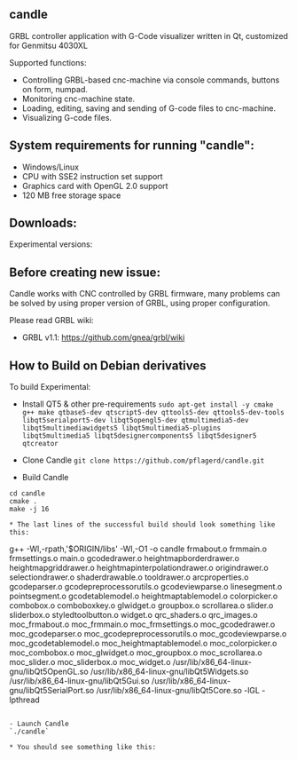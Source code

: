 candle
-----------
GRBL controller application with G-Code visualizer written in Qt, customized for Genmitsu 4030XL

Supported functions:
* Controlling GRBL-based cnc-machine via console commands, buttons on form, numpad.
* Monitoring cnc-machine state.
* Loading, editing, saving and sending of G-code files to cnc-machine.
* Visualizing G-code files.

System requirements for running "candle":
-------------------
* Windows/Linux
* CPU with SSE2 instruction set support
* Graphics card with OpenGL 2.0 support
* 120 MB free storage space

Downloads:
----------
Experimental versions:


Before creating new issue:
------
Candle works with CNC controlled by GRBL firmware, many problems can be solved by using proper version of GRBL, using proper configuration.

Please read GRBL wiki: 
- GRBL v1.1: https://github.com/gnea/grbl/wiki

## How to Build on Debian derivatives

To build Experimental:

- Install QT5 & other pre-requirements
`sudo apt-get install -y cmake g++ make qtbase5-dev qtscript5-dev qttools5-dev qttools5-dev-tools libqt5serialport5-dev libqt5opengl5-dev qtmultimedia5-dev libqt5multimediawidgets5 libqt5multimedia5-plugins libqt5multimedia5 libqt5designercomponents5 libqt5designer5 qtcreator`

- Clone Candle
```git clone https://github.com/pflagerd/candle.git```

- Build Candle

```
cd candle
cmake .
make -j 16

* The last lines of the successful build should look something like this:

```
g++ -Wl,-rpath,'$ORIGIN/libs' -Wl,-O1 -o candle frmabout.o frmmain.o frmsettings.o main.o gcodedrawer.o heightmapborderdrawer.o heightmapgriddrawer.o heightmapinterpolationdrawer.o origindrawer.o selectiondrawer.o shaderdrawable.o tooldrawer.o arcproperties.o gcodeparser.o gcodepreprocessorutils.o gcodeviewparse.o linesegment.o pointsegment.o gcodetablemodel.o heightmaptablemodel.o colorpicker.o combobox.o comboboxkey.o glwidget.o groupbox.o scrollarea.o slider.o sliderbox.o styledtoolbutton.o widget.o qrc_shaders.o qrc_images.o moc_frmabout.o moc_frmmain.o moc_frmsettings.o moc_gcodedrawer.o moc_gcodeparser.o moc_gcodepreprocessorutils.o moc_gcodeviewparse.o moc_gcodetablemodel.o moc_heightmaptablemodel.o moc_colorpicker.o moc_combobox.o moc_glwidget.o moc_groupbox.o moc_scrollarea.o moc_slider.o moc_sliderbox.o moc_widget.o   /usr/lib/x86_64-linux-gnu/libQt5OpenGL.so /usr/lib/x86_64-linux-gnu/libQt5Widgets.so /usr/lib/x86_64-linux-gnu/libQt5Gui.so /usr/lib/x86_64-linux-gnu/libQt5SerialPort.so /usr/lib/x86_64-linux-gnu/libQt5Core.so -lGL -lpthread
```

- Launch Candle
`./candle`

* You should see something like this:


